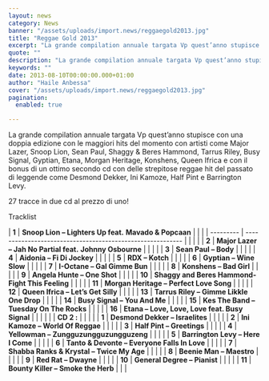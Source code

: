 ```yaml
---
layout: news
category: News
banner: "/assets/uploads/import.news/reggaegold2013.jpg"
title: "Reggae Gold 2013"
excerpt: "La grande compilation annuale targata Vp quest’anno stupisce con una doppia edizione con le maggiori hits del momento con artisti come Major Lazer, Snoop Lion, Sean Paul, Shaggy & Beres Hammond, Tarrus Riley, Busy Signal, Gyptian, Etana, Morgan Heritage, Konshens, Queen Ifrica e con il bonus di un ottimo secondo cd con delle strepitose reggae hit [&hellip"
quote: ""
description: "La grande compilation annuale targata Vp quest’anno stupisce con una doppia edizione con le maggiori hits del momento con artisti come Major Lazer, Snoop Lion, Sean Paul, Shaggy & Beres Hammond, Tarrus Riley, Busy Signal, Gyptian, Etana, Morgan Heritage, Konshens, Queen Ifrica e con il bonus di un ottimo secondo cd con delle strepitose reggae hit [&hellip"
keywords: ""
date: 2013-08-10T00:00:00.000+01:00
author: "Haile Anbessa"
cover: "/assets/uploads/import.news/reggaegold2013.jpg"
pagination:
  enabled: true

---
```


La grande compilation annuale targata Vp quest’anno stupisce con una doppia edizione con le maggiori hits del momento con artisti come Major Lazer, Snoop Lion, Sean Paul, Shaggy & Beres Hammond, Tarrus Riley, Busy Signal, Gyptian, Etana, Morgan Heritage, Konshens, Queen Ifrica e con il bonus di un ottimo secondo cd con delle strepitose reggae hit del passato di leggende come Desmond Dekker, Ini Kamoze, Half Pint e Barrington Levy.

27 tracce in due cd al prezzo di uno!

Tracklist

| **1**     | **Snoop Lion – Lighters Up feat.** **Mavado & Popcaan**    |  |  |
| --------- | ---------------------------------------------------------- |  |  |
| |  **2**  | **Major Lazer – Jah No Partial feat.** **Johnny Osbourne** |  |  |
| |  **3**  | **Sean Paul – Body**                                       |  |  |
| |  **4**  | **Aidonia – Fi Di Jockey**                                 |  |  |
| |  **5**  | **RDX – Kotch**                                            |  |  |
| |  **6**  | **Gyptian – Wine Slow**                                    |  |  |
| |  **7**  | **I-Octane – Gal Gimme Bun**                               |  |  |
| |  **8**  | **Konshens – Bad Girl**                                    |  |  |
| |  **9**  | **Angela Hunte – One Shot**                                |  |  |
| |  **10** | **Shaggy and Beres Hammond- Fight This Feeling**           |  |  |
| |  **11** | **Morgan Heritage – Perfect Love Song**                    |  |  |
| |  **12** | **Queen Ifrica – Let’s Get Silly**                         |  |  |
| |  **13** | **Tarrus Riley – Gimme Likkle One Drop**                   |  |  |
| |  **14** | **Busy Signal – You And Me**                               |  |  |
| |  **15** | **Kes The Band – Tuesday On The Rocks**                    |  |  |
| |  **16** | **Etana – Love, Love, Love feat. Busy Signal**             |  |  |
| |         | **CD 2 :**                                                 |  |  |
| |  **1**  | **Desmond Dekker – Israelites**                            |  |  |
| |  **2**  | **Ini Kamoze – World Of Reggae**                           |  |  |
| |  **3**  | **Half Pint – Greetings**                                  |  |  |
| |  **4**  | **Yellowman – Zungguzungguzungguzeng**                     |  |  |
| |  **5**  | **Barrington** **Levy – Here I Come**                      |  |  |
| |  **6**  | **Tanto & Devonte – Everyone Falls In Love**               |  |  |
| |  **7**  | **Shabba Ranks & Krystal – Twice My Age**                  |  |  |
| |  **8**  | **Beenie Man – Maestro**                                   |  |  |
| |  **9**  | **Red Rat – Dwayne**                                       |  |  |
| |  **10** | **General Degree – Pianist**                               |  |  |
| |  **11** | **Bounty Killer – Smoke the Herb**                         |  |  |